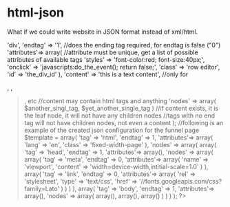 # html-json
What if we could write website in JSON format instead of xml/html.

<?php
	//a single node example
	$a_single_tag = array(
		'tag'		=>	'div',
		'endtag'	=>	'1',	//does the ending tag required, for <meta> endtag is false ("0")
		'attributes'=>	array(	//attribute must be unique, get a list of possible attributes of available tags
				'styles'	=>	'font-color:red; font-size:40px;',
				'onclick'	=>	'javascripts:do_the_event(); return false;',
				'class'		=>	'row editor',
				'id'		=>	'the_div_id'
			),
		'content'	=>	'this is a text content', //only for <p>, <span>, <blockquote>, etc
		//content may contain html tags and anything
		'nodes'		=>	array( $another_singl_tag, $yet_another_single_tag )	//if content exists, it is the leaf node, it will not have any children nodes
		//tags with no end tag will not have children nodes, not even a content
		);

	//following is an example of the created json configuration for the funnel page
 	$template =	array(
 		'tag'		=>	'html',
 		'endtag'	=>	1,
 		'attributes'=>	array(
 			'lang'	=>	'en',
 			'class'	=>	'fixed-width-page'
 			),
 		'nodes'		=>	array(
 			array(
 				'tag'		=>	'head',
 				'endtag'	=>	1,
 				'attributes'=>	array(),
 				'nodes'		=> 	array(
 					array(
 						'tag'		=>	'meta',
 						'endtag'	=>	0,
 						'attributes'=>	array(
 							'name'		=>	'viewport',
 							'content'	=>	'width=device-width,intitial-scale=1.0'
 							)
 						),
 					array(
 						'tag'		=>	'link',
 						'endtag'	=>	0,
 						'attributes'=>	array(
 							'rel'	=>	'stylesheet',
 							'type'	=>	'text/css',
 							'href'	=>	'//fonts.googleapis.com/css?family=Lato'
 							)
 						)
 					)
 				),
 			array(
 				'tag'		=>	'body',
 				'endtag'	=>	1,
 				'attributes'=>	array(),
 				'nodes'		=>	array(
 					array(),
 					array(),
 					array()
 					)
 				)
 			)

 		);
?>
